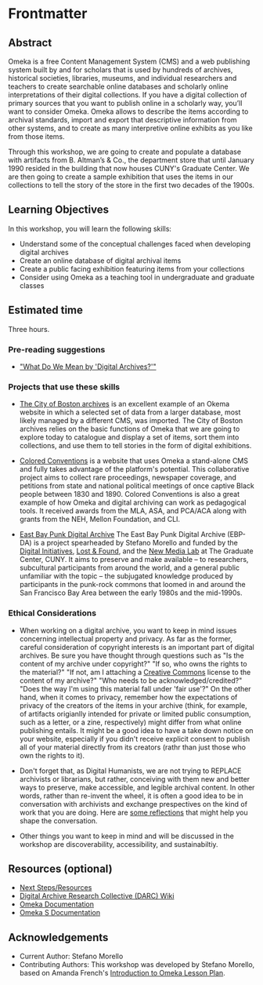# Frontmatter

## Abstract

Omeka is a free Content Management System (CMS) and a web publishing system built by and for scholars that is used by hundreds of archives, historical societies, libraries, museums, and individual researchers and teachers to create searchable online databases and scholarly online interpretations of their digital collections. If you have a digital collection of primary sources that you want to publish online in a scholarly way, you’ll want to consider Omeka.
Omeka allows to describe the items according to archival standards, import and export that descriptive information from other systems, and to create as many interpretive online exhibits as you like from those items.

Through this workshop, we are going to create and populate a database with artifacts from B. Altman’s & Co., the department store that until January 1990 resided in the building that now houses CUNY's Graduate Center. We are then going to create a sample exhibition that uses the items in our collections to tell the story of the store in the first two decades of the 1900s.

## Learning Objectives

In this workshop, you will learn the following skills:

- Understand some of the conceptual challenges faced when developing digital archives 
- Create an online database of digital archival items
- Create a public facing exhibition featuring items from your collections
- Consider using Omeka as a teaching tool in undergraduate and graduate classes 

## Estimated time

Three hours.

### Pre-reading suggestions

- ["What Do We Mean by 'Digital Archives?'"](https://darc.gcdiprojects.org/Digital_Archives)

### Projects that use these skills

- [The City of Boston archives](https://cityofbostonarchives.omeka.net/) is an excellent example of an Okema website in which a selected set of data from a larger database, most likely managed by a different CMS, was imported. The City of Boston archives relies on the basic functions of Omeka that we are going to explore today to catalogue and display a set of items, sort them into collections, and use them to tell stories in the form of digital exhibitions. 

- [Colored Conventions](http://coloredconventions.org/) is a website that uses Omeka a stand-alone CMS and fully takes advantage of the platform's potential. This collaborative project aims to collect rare proceedings, newspaper coverage, and petitions from state and national political meetings of once captive Black people between 1830 and 1890. Colored Conventions is also a great example of how Omeka and digital archiving can work as pedagogical tools. It received awards from the MLA, ASA, and PCA/ACA along with grants from the NEH, Mellon Foundation, and CLI.

- [East Bay Punk Digital Archive](www.eastbaypunkda.com) The East Bay Punk Digital Archive (EBP-DA) is a project spearheaded by Stefano Morello and funded by the [Digital Initiatives](https://gcdi.commons.gc.cuny.edu/),  [Lost & Found](https://www.centerforthehumanities.org/lost-and-found), and the [New Media Lab](https://www.centerforthehumanities.org/lost-and-found) at The Graduate Center, CUNY. It aims to preserve and make available – to researchers, subcultural participants from around the world, and a general public unfamiliar with the topic – the subjugated knowledge produced by participants in the punk-rock commons that loomed in and around the San Francisco Bay Area between the early 1980s and the mid-1990s. 

### Ethical Considerations

- When working on a digital archive, you want to keep in mind issues concerning intellectual property and privacy. As far as the former, careful consideration of copyright interests is an important part of digital archives. Be sure you have thought through questions such as "Is the content of my archive under copyright?" "If so, who owns the rights to the material?" "If not, am I attaching a [Creative Commons](https://creativecommons.org/licenses/) license to the content of my archive?" "Who needs to be acknowledged/credited?" "Does the way I'm using this material fall under 'fair use'?" 
On the other hand, when it comes to privacy, remember how the expectations of privacy of the creators of the items in your archive (think, for example, of artifacts origianlly intended for private or limited public consumption, such as a letter, or a zine, respectively) might differ from what online publishing entails. It might be a good idea to have a take down notice on your website, especially if you  didn't receive explicit consent to publish all of your material directly from its creators (rathr than just those who own the rights to it). 

- Don't forget that, as Digital Humanists, we are not trying to REPLACE archivists or librarians, but rather, conceiving with them new and better ways to  preserve, make accessible, and legible archival content. In other words, rather than re-invent the wheel, it is often a good idea to be in conversation with archivists and exchange prespectives on the kind of work that you are doing. Here are [some reflections](https://digitalfellows.commons.gc.cuny.edu/2019/10/30/what-to-consider-when-planning-a-digital-project/) that might help you shape the conversation.

-  Other things you want to keep in mind and will be discussed in the workshop are discoverability, accessibility, and sustainabiltiy.

## Resources (optional)

- [Next Steps/Resources](sections/next.md)
- [Digital Archive Research Collective (DARC) Wiki](cuny.is/darc-wiki)
- [Omeka Documentation](https://omeka.org/classic/docs/)
- [Omeka S Documentation](https://omeka.org/s/docs/user-manual/)

## Acknowledgements

- Current Author: Stefano Morello
- Contributing Authors: This workshop was developed by Stefano Morello, based on Amanda French's [Introduction to Omeka Lesson Plan](http://amandafrench.net/2013/11/12/introduction-to-omeka-lesson-plan/).